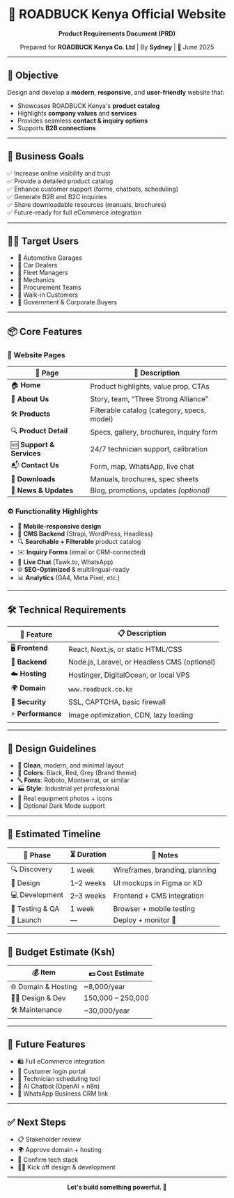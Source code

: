 <h1 align="center">🚀 ROADBUCK Kenya Official Website</h1>
<p align="center"><strong>Product Requirements Document (PRD)</strong></p>
<p align="center">Prepared for <b>ROADBUCK Kenya Co. Ltd</b> | By <b>Sydney</b> | 📅 June 2025</p>

---

## 🎯 Objective

Design and develop a **modern**, **responsive**, and **user-friendly** website that:

- Showcases ROADBUCK Kenya's **product catalog**
- Highlights **company values** and **services**
- Provides seamless **contact & inquiry options**
- Supports **B2B connections**

---

## 💼 Business Goals

✅ Increase online visibility and trust  
✅ Provide a detailed product catalog  
✅ Enhance customer support (forms, chatbots, scheduling)  
✅ Generate B2B and B2C inquiries  
✅ Share downloadable resources (manuals, brochures)  
✅ Future-ready for full eCommerce integration  

---

## 🧑‍💻 Target Users

- 🧰 Automotive Garages  
- 🚗 Car Dealers  
- 🚛 Fleet Managers  
- 🔧 Mechanics  
- 🛒 Procurement Teams  
- 🧍 Walk-in Customers  
- 🏢 Government & Corporate Buyers  

---

## 📦 Core Features

### 🧭 Website Pages

| 📄 **Page**           | 📝 **Description** |
|----------------------|--------------------|
| 🏠 **Home**           | Product highlights, value prop, CTAs |
| 👥 **About Us**       | Story, team, “Three Strong Alliance” |
| 🛠 **Products**        | Filterable catalog (category, specs, model) |
| 🔍 **Product Detail** | Specs, gallery, brochures, inquiry form |
| 🆘 **Support & Services** | 24/7 technician support, calibration |
| 📬 **Contact Us**     | Form, map, WhatsApp, live chat |
| 📁 **Downloads**      | Manuals, brochures, spec sheets |
| 📰 **News & Updates** | Blog, promotions, updates *(optional)* |

### ⚙️ Functionality Highlights

- 📱 **Mobile-responsive design**  
- 🧠 **CMS Backend** (Strapi, WordPress, Headless)  
- 🔍 **Searchable + Filterable** product catalog  
- ✉️ **Inquiry Forms** (email or CRM-connected)  
- 💬 **Live Chat** (Tawk.to, WhatsApp)  
- 🌐 **SEO-Optimized** & multilingual-ready  
- 📊 **Analytics** (GA4, Meta Pixel, etc.)

---

## 🛠️ Technical Requirements

| 🔧 Feature    | 📋 Description |
|--------------|----------------|
| 🖥️ **Frontend** | React, Next.js, or static HTML/CSS |
| 🧪 **Backend** | Node.js, Laravel, or Headless CMS (optional) |
| ☁️ **Hosting** | Hostinger, DigitalOcean, or local VPS |
| 🌍 **Domain** | `www.roadbuck.co.ke` |
| 🔐 **Security** | SSL, CAPTCHA, basic firewall |
| ⚡ **Performance** | Image optimization, CDN, lazy loading |

---

## 🎨 Design Guidelines

- 🧼 **Clean**, modern, and minimal layout  
- 🎨 **Colors**: Black, Red, Grey (Brand theme)  
- 🔤 **Fonts**: Roboto, Montserrat, or similar  
- 🏭 **Style**: Industrial yet professional  
- 📸 Real equipment photos + icons  
- 🌙 Optional Dark Mode support

---

## 📅 Estimated Timeline

| 📌 Phase         | ⏳ Duration  | 📝 Notes |
|------------------|--------------|----------|
| 🔍 Discovery      | 1 week       | Wireframes, branding, planning |
| 🎨 Design         | 1–2 weeks    | UI mockups in Figma or XD |
| 💻 Development    | 2–3 weeks    | Frontend + CMS integration |
| 🧪 Testing & QA   | 1 week       | Browser + mobile testing |
| 🚀 Launch         | —            | Deploy + monitor 🚨 |

---

## 💸 Budget Estimate (Ksh)

| 💰 Item               | 💵 Cost Estimate |
|-----------------------|------------------|
| 🌐 Domain & Hosting    | ~8,000/year      |
| 🧑‍🎨 Design & Dev       | 150,000 – 250,000 |
| 🛠 Maintenance         | ~30,000/year     |

---

## 🔮 Future Features

- 🛍 Full eCommerce integration  
- 🔐 Customer login portal  
- 📆 Technician scheduling tool  
- 🤖 AI Chatbot (OpenAI + n8n)  
- 📱 WhatsApp Business CRM link  

---

## ✅ Next Steps

- 📋 Stakeholder review  
- 🌍 Approve domain + hosting  
- 🧱 Confirm tech stack  
- 🧑‍🎨 Kick off design & development  

---

<p align="center"><strong>Let's build something powerful. 💪</strong></p>
